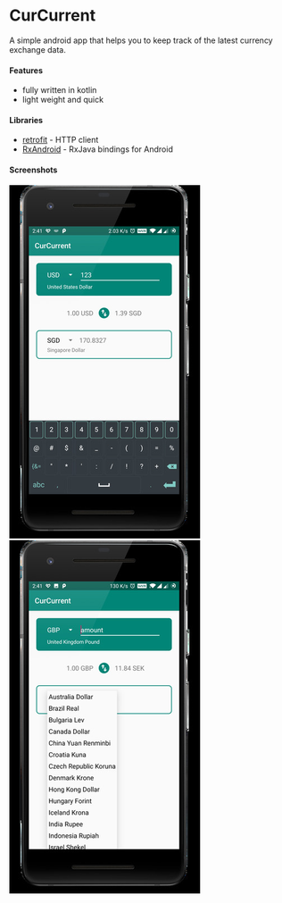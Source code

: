 # CurCurrent

A simple android app that helps you to keep track of the latest currency exchange data.

#### Features

- fully written in kotlin
- light weight and quick

#### Libraries

- [retrofit](https://square.github.io/retrofit/) - HTTP client
- [RxAndroid](https://github.com/ReactiveX/RxAndroid) - RxJava bindings for Android

#### Screenshots

![android](./screenshots/s0.jpg?raw=true 'android')
![android](./screenshots/s1.jpg?raw=true 'android')

